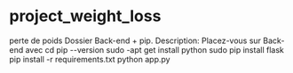 # project_weight_loss
perte de poids
Dossier Back-end + pip.
Description:
Placez-vous sur Back-end avec cd
pip --version
sudo -apt get install python
sudo pip install flask
pip install -r requirements.txt
python app.py
